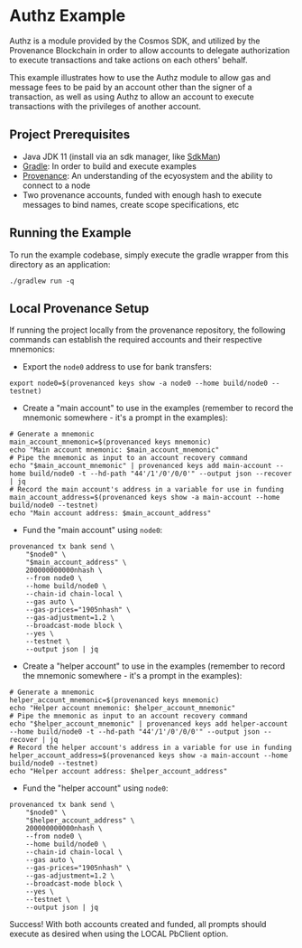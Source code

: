 # Authz Example

Authz is a module provided by the Cosmos SDK, and utilized by the Provenance Blockchain in order to allow accounts to 
delegate authorization to execute transactions and take actions on each others' behalf.

This example illustrates how to use the Authz module to allow gas and message fees to be paid by an account other than
the signer of a transaction, as well as using Authz to allow an account to execute transactions with the privileges of
another account.

## Project Prerequisites
- Java JDK 11 (install via an sdk manager, like [SdkMan](https://sdkman.io/))
- [Gradle](https://gradle.org/install/): In order to build and execute examples
- [Provenance](https://github.com/provenance-io/provenance): An understanding of the ecyosystem and the ability to connect to a node
- Two provenance accounts, funded with enough hash to execute messages to bind names, create scope specifications, etc

## Running the Example

To run the example codebase, simply execute the gradle wrapper from this directory as an application:
```shell
./gradlew run -q
```

## Local Provenance Setup

If running the project locally from the provenance repository, the following commands can establish the required 
accounts and their respective mnemonics:

- Export the `node0` address to use for bank transfers:
```shell
export node0=$(provenanced keys show -a node0 --home build/node0 --testnet)
```

- Create a "main account" to use in the examples (remember to record the mnemonic somewhere - it's a prompt in the examples):
```shell
# Generate a mnemonic
main_account_mnemonic=$(provenanced keys mnemonic)
echo "Main account mnemonic: $main_account_mnemonic"
# Pipe the mnemonic as input to an account recovery command
echo "$main_account_mnemonic" | provenanced keys add main-account --home build/node0 -t --hd-path "44'/1'/0'/0/0'" --output json --recover | jq
# Record the main account's address in a variable for use in funding
main_account_address=$(provenanced keys show -a main-account --home build/node0 --testnet)
echo "Main account address: $main_account_address"
```

- Fund the "main account" using `node0`:
```shell
provenanced tx bank send \
    "$node0" \
    "$main_account_address" \
    200000000000nhash \
    --from node0 \
    --home build/node0 \
    --chain-id chain-local \
    --gas auto \
    --gas-prices="1905nhash" \
    --gas-adjustment=1.2 \
    --broadcast-mode block \
    --yes \
    --testnet \
    --output json | jq
```

- Create a "helper account" to use in the examples (remember to record the mnemonic somewhere - it's a prompt in the examples):
```shell
# Generate a mnemonic
helper_account_mnemonic=$(provenanced keys mnemonic)
echo "Helper account mnemonic: $helper_account_mnemonic"
# Pipe the mnemonic as input to an account recovery command
echo "$helper_account_mnemonic" | provenanced keys add helper-account --home build/node0 -t --hd-path "44'/1'/0'/0/0'" --output json --recover | jq
# Record the helper account's address in a variable for use in funding
helper_account_address=$(provenanced keys show -a main-account --home build/node0 --testnet)
echo "Helper account address: $helper_account_address"
```

- Fund the "helper account" using `node0`:
```shell
provenanced tx bank send \
    "$node0" \
    "$helper_account_address" \
    200000000000nhash \
    --from node0 \
    --home build/node0 \
    --chain-id chain-local \
    --gas auto \
    --gas-prices="1905nhash" \
    --gas-adjustment=1.2 \
    --broadcast-mode block \
    --yes \
    --testnet \
    --output json | jq
```

Success! With both accounts created and funded, all prompts should execute as desired when using the LOCAL PbClient
option.
